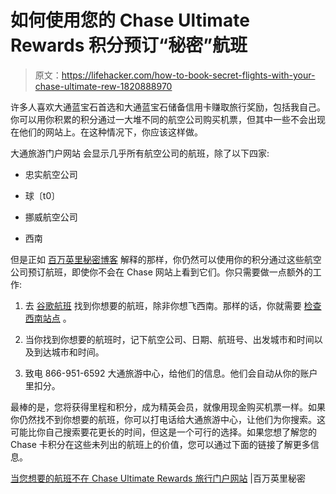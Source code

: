 # 如何使用您的 Chase Ultimate Rewards 积分预订“秘密”航班

> 原文：<https://lifehacker.com/how-to-book-secret-flights-with-your-chase-ultimate-rew-1820888970>

许多人喜欢大通蓝宝石首选和大通蓝宝石储备信用卡赚取旅行奖励，包括我自己。你可以用你积累的积分通过一大堆不同的航空公司购买机票，但其中一些不会出现在他们的网站上。在这种情况下，你应该这样做。



大通旅游门户网站 会显示几乎所有航空公司的航班，除了以下四家:

*   忠实航空公司

*   球〔t0〕
*   挪威航空公司

*   西南

但是正如 [百万英里秘密博客](https://millionmilesecrets.com/2017/10/29/book-flights-with-chase-points/) 解释的那样，你仍然可以使用你的积分通过这些航空公司预订航班，即使你不会在 Chase 网站上看到它们。你只需要做一点额外的工作:

1.  去 [谷歌航班](https://www.google.com/flights/) 找到你想要的航班，除非你想飞西南。那样的话，你就需要 [检查西南站点](https://www.southwest.com/) 。

2.  当你找到你想要的航班时，记下航空公司、日期、航班号、出发城市和时间以及到达城市和时间。

3.  致电 866-951-6592 大通旅游中心，给他们的信息。他们会自动从你的账户里扣分。

最棒的是，您将获得里程和积分，成为精英会员，就像用现金购买机票一样。如果你仍然找不到你想要的航班，你可以打电话给大通旅游中心，让他们为你搜索。这可能比你自己搜索要花更长的时间，但这是一个可行的选择。如果您想了解您的 Chase 卡积分在这些未列出的航班上的价值，您可以通过下面的链接了解更多信息。

[当您想要的航班不在 Chase Ultimate Rewards 旅行门户网站](https://millionmilesecrets.com/2017/10/29/book-flights-with-chase-points/) |百万英里秘密